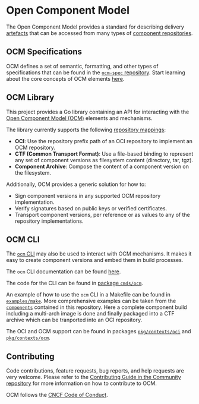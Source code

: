 # Open Component Model

The Open Component Model provides a standard for describing delivery [artefacts](docs/ocm/model.md#artefacts) that can be accessed from many types of [component repositories](docs/ocm/model.md#repositories).

## OCM Specifications
OCM defines a set of semantic, formatting, and other types of specifications that can be found in the [`ocm-spec` repository](https://github.com/open-component-mode/ocm-spec). Start learning about the core concepts of OCM elements [here](https://github.com/open-component-model/ocm-spec/tree/main/doc/specification/elements).

## OCM Library
This project provides a Go library containing an API for interacting with the
[Open Component Model (OCM)](https://github.com/open-component-model/ocm-spec) elements and mechanisms.

The library currently supports the following [repository mappings](docs/ocm/interoperability.md):
- **OCI**: Use the repository prefix path of an OCI repository to implement an OCM
  repository.
- **CTF (Common Transport Format)**: Use a file-based binding to represent any set of
  component versions as filesystem content (directory, tar, tgz).
- **Component Archive**: Compose the content of a component version on the
  filesystem.

Additionally, OCM provides a generic solution for how to:
- Sign component versions in any supported OCM repository implementation.
- Verify signatures based on public keys or verified certificates.
- Transport component versions, per reference or as values to any of the
  repository implementations.

## OCM CLI
The [`ocm` CLI](docs/reference/ocm.md) may also be used to interact with OCM mechanisms. It makes it easy to create component versions and embed them in build processes.

The `ocm` CLI documentation can be found [here]((https://github.com/open-component-model/ocm/blob/main/docs/reference/ocm.md)).

The code for the CLI can be found in [package `cmds/ocm`](https://github.com/open-component-model/ocm/blob/main/cmds/ocm).

An example of how to use the `ocm` CLI in a Makefile can be found in [`examples/make`](https://github.com/open-component-model/ocm/blob/main/examples/make/Makefile).
More comprehensive examples can be taken from the [`components`](https://github.com/open-component-model/ocm/tree/main/components) contained in this repository. Here a complete component build including a multi-arch image is done and finally packaged into a CTF archive which can be tranported into an OCI repository.

The OCI and OCM support can be found in packages
[`pkg/contexts/oci`](pkg/contexts/oci) and [`pkg/contexts/ocm`](pkg/contexts/ocm).

## Contributing

Code contributions, feature requests, bug reports, and help requests are very welcome. Please refer to the [Contributing Guide in the Community repository](https://github.com/open-component-model/community/blob/main/CONTRIBUTING.md) for more information on how to contribute to OCM.

OCM follows the [CNCF Code of Conduct](https://github.com/cncf/foundation/blob/main/code-of-conduct.md).
